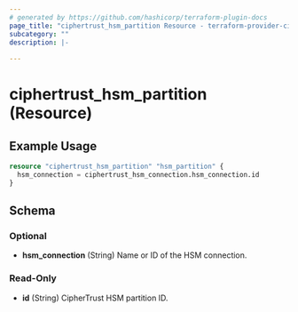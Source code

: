 ```yaml
---
# generated by https://github.com/hashicorp/terraform-plugin-docs
page_title: "ciphertrust_hsm_partition Resource - terraform-provider-ciphertrust"
subcategory: ""
description: |-
  
---
```


# ciphertrust_hsm_partition (Resource)



## Example Usage

```terraform
resource "ciphertrust_hsm_partition" "hsm_partition" {
  hsm_connection = ciphertrust_hsm_connection.hsm_connection.id
}
```

<!-- schema generated by tfplugindocs -->
## Schema

### Optional

- **hsm_connection** (String) Name or ID of the HSM connection.

### Read-Only

- **id** (String) CipherTrust HSM partition ID.


